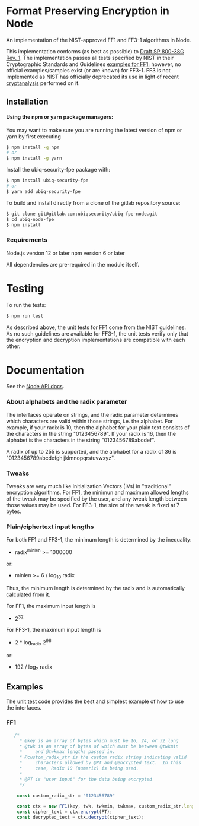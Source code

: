# Format Preserving Encryption in Node

An implementation of the NIST-approved FF1 and FF3-1 algorithms in Node.

This implementation conforms (as best as possible) to
[Draft SP 800-38G Rev. 1][800-38g1]. The implementation passes all tests
specified by NIST in their Cryptographic Standards and Guidelines
[examples for FF1][ff1-examples]; however, no official examples/samples exist
(or are known) for FF3-1. FF3 is not implemented as NIST has officially
deprecated its use in light of recent [cryptanalysis][ff3-cryptanalysis]
performed on it.


## Installation

#### Using the npm or yarn package managers:
You may want to make sure you are running the latest version of npm or yarn by first executing
```sh
$ npm install -g npm
# or
$ npm install -g yarn
```

Install the ubiq-security-fpe package with:

```sh
$ npm install ubiq-security-fpe
# or
$ yarn add ubiq-security-fpe
```

To build and install directly from a clone of the gitlab repository source:

```sh
$ git clone git@gitlab.com:ubiqsecurity/ubiq-fpe-node.git
$ cd ubiq-node-fpe
$ npm install
```

### Requirements

Node.js version 12 or later
npm version 6 or later

All dependencies are pre-required in the module itself.




# Testing

To run the tests:
```sh
$ npm run test
```

As described above, the unit tests for FF1 come from the NIST guidelines. As
no such guidelines are available for FF3-1, the unit tests verify only that
the encryption and decryption implementations are compatible with each other.

# Documentation

See the [Node API docs][apidocs].




### About alphabets and the radix parameter

The interfaces operate on strings, and the radix parameter determines which
characters are valid within those strings, i.e. the alphabet. For example, if
your radix is 10, then the alphabet for your plain text consists of the
characters in the string "0123456789". If your radix is 16, then the
alphabet is the characters in the string "0123456789abcdef".

A radix of up to 255 is supported, and the alphabet for a radix of 36 is
"0123456789abcdefghijklmnopqrstuvwxyz".

### Tweaks

Tweaks are very much like Initialization Vectors (IVs) in "traditional"
encryption algorithms. For FF1, the minimun and maximum allowed lengths of
the tweak may be specified by the user, and any tweak length between those
values may be used. For FF3-1, the size of the tweak is fixed at 7 bytes.

### Plain/ciphertext input lengths

For both FF1 and FF3-1, the minimum length is determined by the inequality:
- radix<sup>minlen</sup> >= 1000000

or:
- minlen >= 6 / log<sub>10</sub> radix

Thus, the minimum length is determined by the radix and is automatically
calculated from it.

For FF1, the maximum input length is
- 2<sup>32</sup>

For FF3-1, the maximum input length is
- 2 * log<sub>radix</sub> 2<sup>96</sup>

or:
- 192 / log<sub>2</sub> radix

## Examples

The [unit test code](test) provides the best and simplest example of how to use the
interfaces.


### FF1
```javascript
   /*
     * @key is an array of bytes which must be 16, 24, or 32 long
     * @twk is an array of bytes of which must be between @twkmin
     *     and @twkmax lengths passed in. 
     * @custom_radix_str is the custom radix string indicating valid
     *     characters allowed by @PT and @encrypted_text.  In this
     *     case, Radix 10 (numeric) is being used.
     * 
     * @PT is "user input" for the data being encrypted
     */

    const custom_radix_str = "0123456789"

    const ctx = new FF1(key, twk, twkmin, twkmax, custom_radix_str.length, custom_radix_str);
    const cipher_text = ctx.encrypt(PT);
    const decrypted_text = ctx.decrypt(cipher_text);
```

[800-38g1]:https://nvlpubs.nist.gov/nistpubs/SpecialPublications/NIST.SP.800-38Gr1-draft.pdf
[ff1-examples]:https://csrc.nist.gov/CSRC/media/Projects/Cryptographic-Standards-and-Guidelines/documents/examples/FF1samples.pdf
[ff3-cryptanalysis]:https://csrc.nist.gov/News/2017/Recent-Cryptanalysis-of-FF3
[dashboard]:https://dashboard.ubiqsecurity.com
[credentials]:https://dev.ubiqsecurity.com/docs/how-to-create-api-keys
[apidocs]:https://dev.ubiqsecurity.com/docs/api

